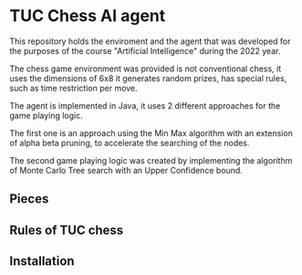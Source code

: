 <H1> TUC Chess AI agent</H1>
This repository holds the enviroment and the agent that was developed for the purposes of the course "Artificial Intelligence" during the 2022 year. 

The chess game environment was provided is not conventional chess, it uses the dimensions of 6x8 it generates random prizes, has special rules, such as time restriction per move.

The agent is implemented in Java, it uses 2 different approaches for the game playing logic. 

The first one is an approach using the Min Max algorithm with an extension of alpha beta pruning, to accelerate the searching of the nodes.

The second game playing logic was created by implementing the algorithm of Monte Carlo Tree search with an Upper Confidence bound.
<H2> Pieces </H2>
<H2> Rules of TUC chess </H2>
<H2> Installation </H2>
